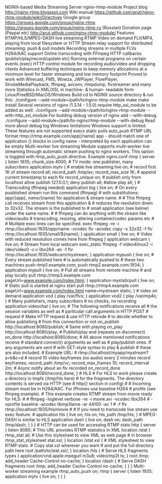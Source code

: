 NGINX-based Media Streaming Server nginx-rtmp-module Project blog http://nginx-rtmp.blogspot.com Wiki manual https://github.com/arut/nginx-rtmp-module/wiki/Directives Google group https://groups.google.com/group/nginx-rtmp https://groups.google.com/group/nginx-rtmp-ru (Russian) Donation page (Paypal etc) http://arut.github.com/nginx-rtmp-module/ Features RTMP/HLS/MPEG-DASH live streaming RTMP Video on demand FLV/MP4, playing from local filesystem or HTTP Stream relay support for distributed streaming: push & pull models Recording streams in multiple FLVs H264/AAC support Online transcoding with FFmpeg HTTP callbacks (publish/play/record/update etc) Running external programs on certain events (exec) HTTP control module for recording audio/video and dropping clients Advanced buffering techniques to keep memory allocations at a minimum level for faster streaming and low memory footprint Proved to work with Wirecast, FMS, Wowza, JWPlayer, FlowPlayer, StrobeMediaPlayback, ffmpeg, avconv, rtmpdump, flvstreamer and many more Statistics in XML/XSL in machine- & human- readable form Linux/FreeBSD/MacOS/Windows Build cd to NGINX source directory & run this: ./configure --add-module=/path/to/nginx-rtmp-module make make install Several versions of nginx (1.3.14 - 1.5.0) require http_ssl_module to be added as well: ./configure --add-module=/path/to/nginx-rtmp-module --with-http_ssl_module For building debug version of nginx add --with-debug ./configure --add-module=/path/to-nginx/rtmp-module --with-debug Read more about debug log Windows limitations Windows support is limited. These features are not supported execs static pulls auto_push RTMP URL format rtmp://rtmp.example.com/app[/name] app - should match one of application {} blocks in config name - interpreted by each application can be empty Multi-worker live streaming Module supports multi-worker live streaming through automatic stream pushing to nginx workers. This option is toggled with rtmp_auto_push directive. Example nginx.conf rtmp { server { listen 1935; chunk_size 4000; # TV mode: one publisher, many subscribers application mytv { # enable live streaming live on; # record first 1K of stream record all; record_path /tmp/av; record_max_size 1K; # append current timestamp to each flv record_unique on; # publish only from localhost allow publish 127.0.0.1; deny publish all; #allow play all; } # Transcoding (ffmpeg needed) application big { live on; # On every pusblished stream run this command (ffmpeg) # with substitutions: $app/${app}, $name/${name} for application & stream name. # # This ffmpeg call receives stream from this application & # reduces the resolution down to 32x32. The stream is the published to # small application (see below) under the same name. # # ffmpeg can do anything with the stream like video/audio # transcoding, resizing, altering container/codec params etc # # Multiple exec lines can be specified. exec ffmpeg -re -i rtmp://localhost:1935/$app/$name -vcodec flv -acodec copy -s 32x32 -f flv rtmp://localhost:1935/small/${name}; } application small { live on; # Video with reduced resolution comes here from ffmpeg } application webcam { live on; # Stream from local webcam exec_static ffmpeg -f video4linux2 -i /dev/video0 -c:v libx264 -an -f flv rtmp://localhost:1935/webcam/mystream; } application mypush { live on; # Every stream published here # is automatically pushed to # these two machines push rtmp1.example.com; push rtmp2.example.com:1934; } application mypull { live on; # Pull all streams from remote machine # and play locally pull rtmp://rtmp3.example.com pageUrl=www.example.com/index.html; } application mystaticpull { live on; # Static pull is started at nginx start pull rtmp://rtmp4.example.com pageUrl=www.example.com/index.html name=mystream static; } # video on demand application vod { play /var/flvs; } application vod2 { play /var/mp4s; } # Many publishers, many subscribers # no checks, no recording application videochat { live on; # The following notifications receive all # the session variables as well as # particular call arguments in HTTP POST # request # Make HTTP request & use HTTP retcode # to decide whether to allow publishing # from this connection or not on_publish http://localhost:8080/publish; # Same with playing on_play http://localhost:8080/play; # Publish/play end (repeats on disconnect) on_done http://localhost:8080/done; # All above mentioned notifications receive # standard connect() arguments as well as # play/publish ones. If any arguments are sent # with GET-style syntax to play & publish # these are also included. # Example URL: # rtmp://localhost/myapp/mystream?a=b&c=d # record 10 video keyframes (no audio) every 2 minutes record keyframes; record_path /tmp/vc; record_max_frames 10; record_interval 2m; # Async notify about an flv recorded on_record_done http://localhost:8080/record_done; } # HLS # For HLS to work please create a directory in tmpfs (/tmp/hls here) # for the fragments. The directory contents is served via HTTP (see # http{} section in config) # # Incoming stream must be in H264/AAC. For iPhones use baseline H264 # profile (see ffmpeg example). # This example creates RTMP stream from movie ready for HLS: # # ffmpeg -loglevel verbose -re -i movie.avi -vcodec libx264 # -vprofile baseline -acodec libmp3lame -ar 44100 -ac 1 # -f flv rtmp://localhost:1935/hls/movie # # If you need to transcode live stream use exec feature. # application hls { live on; hls on; hls_path /tmp/hls; } # MPEG-DASH is similar to HLS application dash { live on; dash on; dash_path /tmp/dash; } } } # HTTP can be used for accessing RTMP stats http { server { listen 8080; # This URL provides RTMP statistics in XML location /stat { rtmp_stat all; # Use this stylesheet to view XML as web page # in browser rtmp_stat_stylesheet stat.xsl; } location /stat.xsl { # XML stylesheet to view RTMP stats. # Copy stat.xsl wherever you want # and put the full directory path here root /path/to/stat.xsl/; } location /hls { # Serve HLS fragments types { application/vnd.apple.mpegurl m3u8; video/mp2t ts; } root /tmp; add_header Cache-Control no-cache; } location /dash { # Serve DASH fragments root /tmp; add_header Cache-Control no-cache; } } } Multi-worker streaming example rtmp_auto_push on; rtmp { server { listen 1935; application mytv { live on; } } }